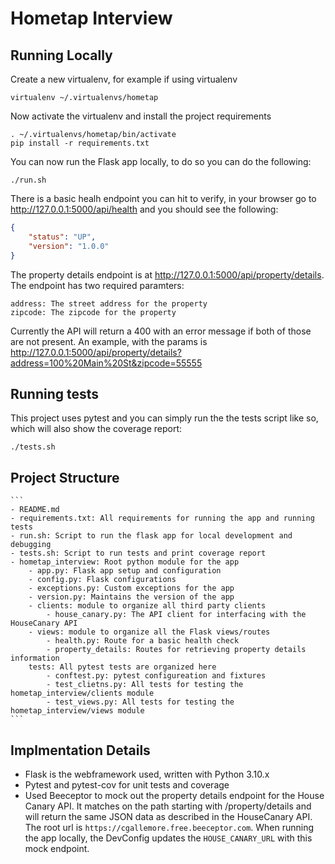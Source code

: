 # Hometap Interview

## Running Locally

Create a new virtualenv, for example if using virtualenv

    virtualenv ~/.virtualenvs/hometap

Now activate the virtualenv and install the project requirements
    
    . ~/.virtualenvs/hometap/bin/activate
    pip install -r requirements.txt

You can now run the Flask app locally, to do so you can do the following:

    ./run.sh

There is a basic healh endpoint you can hit to verify, in your browser go to http://127.0.0.1:5000/api/health and you should see the following:

```json
{
    "status": "UP",
    "version": "1.0.0"
}
```

The property details endpoint is at http://127.0.0.1:5000/api/property/details.  The endpoint has two required paramters:

    address: The street address for the property
    zipcode: The zipcode for the property

Currently the API will return a 400 with an error message if both of those are not
present.  An example, with the params is http://127.0.0.1:5000/api/property/details?address=100%20Main%20St&zipcode=55555

## Running tests

This project uses pytest and you can simply run the the tests script like so, which will also show the coverage report:

    ./tests.sh

## Project Structure

    ```
    - README.md
    - requirements.txt: All requirements for running the app and running tests
    - run.sh: Script to run the flask app for local development and debugging
    - tests.sh: Script to run tests and print coverage report
    - hometap_interview: Root python module for the app
        - app.py: Flask app setup and configuration
        - config.py: Flask configurations
        - exceptions.py: Custom exceptions for the app
        - version.py: Maintains the version of the app
        - clients: module to organize all third party clients
            - house_canary.py: The API client for interfacing with the HouseCanary API
        - views: module to organize all the Flask views/routes
            - health.py: Route for a basic health check
            - property_details: Routes for retrieving property details information
        tests: All pytest tests are organized here
            - conftest.py: pytest configureation and fixtures
            - test_clietns.py: All tests for testing the hometap_interview/clients module
            - test_views.py: All tests for testing the hometap_interview/views module
    ```

## Implmentation Details

- Flask is the webframework used, written with Python 3.10.x
- Pytest and pytest-cov for unit tests and coverage
- Used Beeceptor to mock out the property details endpoint for the House Canary API.  It matches on the path starting with /property/details
  and will return the same JSON data as described in the HouseCanary API.  The root url is `https://cgallemore.free.beeceptor.com`.  When running
  the app locally, the DevConfig updates the `HOUSE_CANARY_URL` with this mock endpoint.
